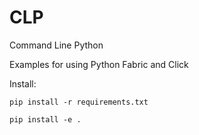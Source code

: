 # CLP

Command Line Python

Examples for using Python Fabric and Click

Install:
```
pip install -r requirements.txt

pip install -e .
```
